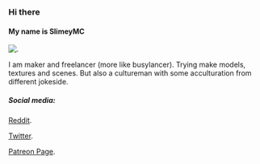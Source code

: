 ### Hi there 
#### My name is SlimeyMC

![.](https://cdn.discordapp.com/attachments/727886672909435002/744386758610911402/asddf.png)

I am maker and freelancer (more like busylancer).
Trying make models, textures and scenes.
But also a cultureman with some acculturation from different jokeside.

##### Social media:
[Reddit](https://www.reddit.com/user/SomeIDK).

[Twitter](https://twitter.com/Arkanan58188042).

[Patreon Page](https://www.patreon.com/ArkanPatreon).
